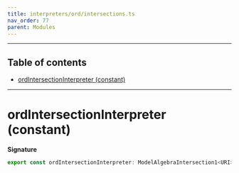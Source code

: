 ```yaml
---
title: interpreters/ord/intersections.ts
nav_order: 77
parent: Modules
---
```


---

<h2 class="text-delta">Table of contents</h2>

- [ordIntersectionInterpreter (constant)](#ordintersectioninterpreter-constant)

---

# ordIntersectionInterpreter (constant)

**Signature**

```ts
export const ordIntersectionInterpreter: ModelAlgebraIntersection1<URI> = ...
```
